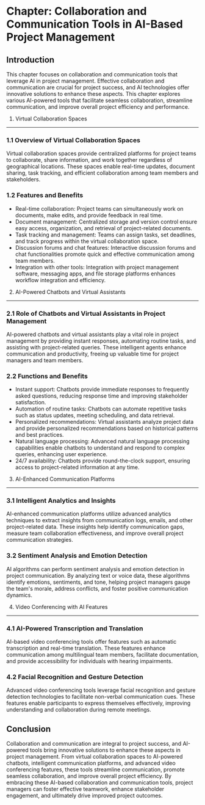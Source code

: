 Chapter: Collaboration and Communication Tools in AI-Based Project Management
=============================================================================

Introduction
------------

This chapter focuses on collaboration and communication tools that leverage AI in project management. Effective collaboration and communication are crucial for project success, and AI technologies offer innovative solutions to enhance these aspects. This chapter explores various AI-powered tools that facilitate seamless collaboration, streamline communication, and improve overall project efficiency and performance.

1. Virtual Collaboration Spaces
-------------------------------

### 1.1 Overview of Virtual Collaboration Spaces

Virtual collaboration spaces provide centralized platforms for project teams to collaborate, share information, and work together regardless of geographical locations. These spaces enable real-time updates, document sharing, task tracking, and efficient collaboration among team members and stakeholders.

### 1.2 Features and Benefits

* Real-time collaboration: Project teams can simultaneously work on documents, make edits, and provide feedback in real time.
* Document management: Centralized storage and version control ensure easy access, organization, and retrieval of project-related documents.
* Task tracking and management: Teams can assign tasks, set deadlines, and track progress within the virtual collaboration space.
* Discussion forums and chat features: Interactive discussion forums and chat functionalities promote quick and effective communication among team members.
* Integration with other tools: Integration with project management software, messaging apps, and file storage platforms enhances workflow integration and efficiency.

2. AI-Powered Chatbots and Virtual Assistants
---------------------------------------------

### 2.1 Role of Chatbots and Virtual Assistants in Project Management

AI-powered chatbots and virtual assistants play a vital role in project management by providing instant responses, automating routine tasks, and assisting with project-related queries. These intelligent agents enhance communication and productivity, freeing up valuable time for project managers and team members.

### 2.2 Functions and Benefits

* Instant support: Chatbots provide immediate responses to frequently asked questions, reducing response time and improving stakeholder satisfaction.
* Automation of routine tasks: Chatbots can automate repetitive tasks such as status updates, meeting scheduling, and data retrieval.
* Personalized recommendations: Virtual assistants analyze project data and provide personalized recommendations based on historical patterns and best practices.
* Natural language processing: Advanced natural language processing capabilities enable chatbots to understand and respond to complex queries, enhancing user experience.
* 24/7 availability: Chatbots provide round-the-clock support, ensuring access to project-related information at any time.

3. AI-Enhanced Communication Platforms
--------------------------------------

### 3.1 Intelligent Analytics and Insights

AI-enhanced communication platforms utilize advanced analytics techniques to extract insights from communication logs, emails, and other project-related data. These insights help identify communication gaps, measure team collaboration effectiveness, and improve overall project communication strategies.

### 3.2 Sentiment Analysis and Emotion Detection

AI algorithms can perform sentiment analysis and emotion detection in project communication. By analyzing text or voice data, these algorithms identify emotions, sentiments, and tone, helping project managers gauge the team's morale, address conflicts, and foster positive communication dynamics.

4. Video Conferencing with AI Features
--------------------------------------

### 4.1 AI-Powered Transcription and Translation

AI-based video conferencing tools offer features such as automatic transcription and real-time translation. These features enhance communication among multilingual team members, facilitate documentation, and provide accessibility for individuals with hearing impairments.

### 4.2 Facial Recognition and Gesture Detection

Advanced video conferencing tools leverage facial recognition and gesture detection technologies to facilitate non-verbal communication cues. These features enable participants to express themselves effectively, improving understanding and collaboration during remote meetings.

Conclusion
----------

Collaboration and communication are integral to project success, and AI-powered tools bring innovative solutions to enhance these aspects in project management. From virtual collaboration spaces to AI-powered chatbots, intelligent communication platforms, and advanced video conferencing features, these tools streamline communication, promote seamless collaboration, and improve overall project efficiency. By embracing these AI-based collaboration and communication tools, project managers can foster effective teamwork, enhance stakeholder engagement, and ultimately drive improved project outcomes.
